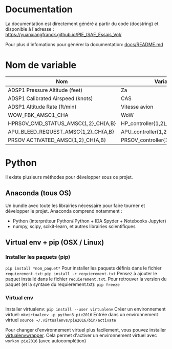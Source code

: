 # Documentation

La documentation est directement généré à partir du code (docstring) et disponible à l'adresse : https://yuanxiangfranck.github.io/PIE_ISAE_Essais_Vol/

Pour plus d'infomations pour générer la documentation: [docs/README.md](https://github.com/YuanxiangFranck/PIE_ISAE_Essais_Vol/blob/master/docs/README.md)

# Nom de variable

| Nom                                 | Variable                          | Unité |
| ----------------------------------- | --------------------------------- | ----- |
| ADSP1 Pressure Altitude (feet)      | Za                                | ft    |
| ADSP1 Calibrated Airspeed (knots)   | CAS                               | kts   |
| ADSP1 Altitude Rate (ft/min)        | Vitesse avion                     | VZa   |
| WOW_FBK_AMSC1_CHA                   | WoW                               | bool  |
| HPRSOV_CMD_STATUS_AMSC{1,2}_CH{A,B} | HP_controller{1,2}_ch{A,B}_cmd    | bool  |
| APU_BLEED_REQUEST_AMSC{1,2}_CH{A,B} | APU_controller{1,2}_ch{A,B}_cmd   | bool  |
| PRSOV ACTIVATED_AMSC{1,2}_CH{A,B}   | PRSOV_controller{1,2}_ch{A,B}_cmd | bool  |

# Python

Il existe plusieurs méthodes pour développer sous ce projet.

## Anaconda (tous OS)

Un bundle avec toute les librairies nécessaire pour faire tourner et développer le projet.
Anaconda comprend notamment :
* Python (interpréteur Python/IPython + IDA Spyder + Notebooks Jupyter)
* numpy, scipy, scikit-learn, et autres librairies scientifiques

## Virtual env + pip (OSX / Linux)

### Installer les paquets (pip)

`pip install *nom_paquet*`
Pour installer les paquets définis dans le fichier `requierement.txt`: `pip install -r requierement.txt`
Pensez à ajouter le paquet installé dans le fichier `requierement.txt`.
Pour retrouver la version du paquet (et la syntaxe du requierement.txt): `pip freeze`

### Virtual env

Installer virtualenv: `pip install --user virtualenv`
Créer un environnement virtuel: `mkvirtualenv -p python3 pie2016`
Entrée dans un environnement virtuel `source ~/.virtualenvs/pie2016/bin/activate`

Pour changer d'environnement virtuel plus facilement, vous pouvez installer [virtualenvwrapper](https://virtualenvwrapper.readthedocs.io/en/latest/). Cela permet d'activer un environnement virtuel avec `workon pie2016` (avec autocomplétion)
